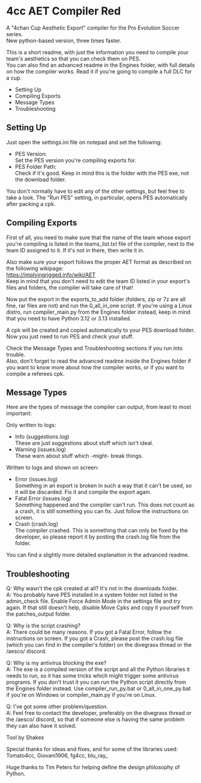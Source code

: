 # 4cc AET Compiler Red
A "4chan Cup Aesthetic Export" compiler for the Pro Evolution Soccer series.  
New python-based version, three times faster.

This is a short readme, with just the information you need to compile your
team's aesthetics so that you can check them on PES.  
You can also find an advanced readme in the Engines folder, with full details on
how the compiler works. Read it if you're going to compile a full DLC for a cup.

- Setting Up
- Compiling Exports
- Message Types
- Troubleshooting


## Setting Up

Just open the settings.ini file on notepad and set the following:
- PES Version:  
  Set the PES version you're compiling exports for.
- PES Folder Path:  
  Check if it's good. Keep in mind this is the folder with the PES exe, not the
  download folder.

You don't normally have to edit any of the other settings, but feel free to
take a look. The "Run PES" setting, in particular, opens PES automatically after
packing a cpk.


## Compiling Exports

First of all, you need to make sure that the name of the team whose export
you're compiling is listed in the teams_list.txt file of the compiler, next to
the team ID assigned to it. If it's not in there, then write it in.

Also make sure your export follows the proper AET format as described on the
following wikipage:  
https://implyingrigged.info/wiki/AET  
Keep in mind that you don't need to edit the team ID listed in your export's
files and folders, the compiler will take care of that!

Now put the export in the exports_to_add folder (folders, zip or 7z are all
fine, rar files are not) and run the 0_all_in_one script.
If you're using a Linux distro, run compiler_main.py from the Engines folder
instead, keep in mind that you need to have Python 3.12 or 3.13 installed.

A cpk will be created and copied automatically to your PES download folder.  
Now you just need to run PES and check your stuff.

Check the Message Types and Troubleshooting sections if you run into trouble.  
Also, don't forget to read the advanced readme inside the Engines folder if you
want to know more about how the compiler works, or if you want to compile a
referees cpk.


## Message Types

Here are the types of message the compiler can output, from least to most
important:

Only written to logs:
- Info (suggestions.log)  
  These are just suggestions about stuff which isn't ideal.
- Warning (issues.log)  
  These warn about stuff which -might- break things.

Written to logs and shown on screen:
- Error (issues.log)  
  Something in an export is broken in such a way that it can't be used, so it
  will be discarded. Fix it and compile the export again.
- Fatal Error (issues.log)  
  Something happened and the compiler can't run. This does not count as a crash,
  it is still something you can fix. Just follow the instructions on screen.
- Crash (crash.log)  
  The compiler crashed. This is something that can only be fixed by the
  developer, so please report it by posting the crash.log file from the folder.

You can find a slightly more detailed explanation in the advanced readme.


## Troubleshooting

Q: Why wasn't the cpk created at all? It's not in the downloads folder.  
  A: You probably have PES installed in a system folder not listed in the
  admin_check file. Enable Force Admin Mode in the settings file and try again.
  If that still doesn't help, disable Move Cpks and copy it yourself from the
  patches_output folder.

Q: Why is the script crashing?  
  A: There could be many reasons. If you got a Fatal Error, follow the
  instructions on screen. If you got a Crash, please post the crash.log file
  (which you can find in the compiler's folder) on the divegrass thread or the
  /aesco/ discord.

Q: Why is my antivirus blocking the exe?  
  A: The exe is a compiled version of the script and all the Python libraries
  it needs to run, so it has some tricks which might trigger some antivirus
  programs. If you don't trust it you can run the Python script directly from
  the Engines folder instead. Use compiler_run_py.bat or 0_all_in_one_py.bat if
  you're on Windows or compiler_main.py if you're on Linux.

Q: I've got some other problem/question.  
  A: Feel free to contact the developer, preferably on the divegrass thread or
  the /aesco/ discord, so that if someone else is having the same problem they
  can also have it solved.



Tool by Shakes

Special thanks for ideas and fixes, and for some of the libraries used:  
Tomato4cc, Giovani1906, fg4cc, blu_ray_

Huge thanks to Tim Peters for helping define the design philosophy of Python.
